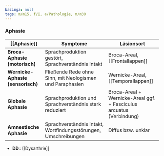 ```yaml
---
bazinga: null
tags: m/m15, f/🧠, a/Pathologie, m/m30
---
```

### Aphasie
[[Aphasie]]|Symptome|Läsionsort
-|-|-
**Broca-Aphasie (motorisch)**|Sprachproduktion gestört, Sprachverständnis intakt|Broca-Areal, [[Frontallappen]]
**Wernicke-Aphasie (sensorisch)**|Fließende Rede ohne Sinn, mit Neologismen und Paraphasien|Wernicke-Areal, [[Temporallappen]]
**Globale Aphasie**|Sprachproduktion und Sprachverständnis stark reduziert|Broca-Areal + Wernicke-Areal ggf. + Fasciculus arcuatus (Verbindung)
**Amnestische Aphasie**|Sprachverständnis intakt, Wortfindungsstörungen, Umschreibungen|Diffus bzw. unklar
- **DD**:: [[Dysarthrie]]